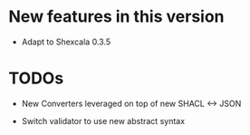 New features in this version
============================

-   Adapt to Shexcala 0.3.5 

TODOs
=====

-   New Converters leveraged on top of new SHACL <-> JSON

-   Switch validator to use new abstract syntax

